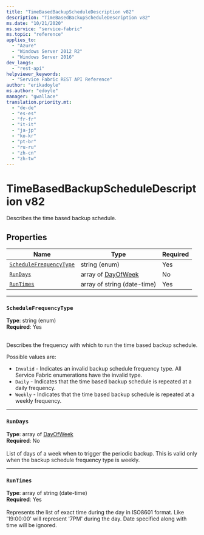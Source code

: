 ```yaml
---
title: "TimeBasedBackupScheduleDescription v82"
description: "TimeBasedBackupScheduleDescription v82"
ms.date: "10/21/2020"
ms.service: "service-fabric"
ms.topic: "reference"
applies_to: 
  - "Azure"
  - "Windows Server 2012 R2"
  - "Windows Server 2016"
dev_langs: 
  - "rest-api"
helpviewer_keywords: 
  - "Service Fabric REST API Reference"
author: "erikadoyle"
ms.author: "edoyle"
manager: "gwallace"
translation.priority.mt: 
  - "de-de"
  - "es-es"
  - "fr-fr"
  - "it-it"
  - "ja-jp"
  - "ko-kr"
  - "pt-br"
  - "ru-ru"
  - "zh-cn"
  - "zh-tw"
---
```

# TimeBasedBackupScheduleDescription v82

Describes the time based backup schedule.

## Properties
| Name | Type | Required |
| --- | --- | --- |
| [`ScheduleFrequencyType`](#schedulefrequencytype) | string (enum) | Yes |
| [`RunDays`](#rundays) | array of [DayOfWeek](sfclient-v82-model-dayofweek.md) | No |
| [`RunTimes`](#runtimes) | array of string (date-time) | Yes |

____
### `ScheduleFrequencyType`
__Type__: string (enum) <br/>
__Required__: Yes<br/>
<br/>


Describes the frequency with which to run the time based backup schedule.


Possible values are: 

  - `Invalid` - Indicates an invalid backup schedule frequency type. All Service Fabric enumerations have the invalid type.
  - `Daily` - Indicates that the time based backup schedule is repeated at a daily frequency.
  - `Weekly` - Indicates that the time based backup schedule is repeated at a weekly frequency.



____
### `RunDays`
__Type__: array of [DayOfWeek](sfclient-v82-model-dayofweek.md) <br/>
__Required__: No<br/>
<br/>
List of days of a week when to trigger the periodic backup. This is valid only when the backup schedule frequency type is weekly.

____
### `RunTimes`
__Type__: array of string (date-time) <br/>
__Required__: Yes<br/>
<br/>
Represents the list of exact time during the day in ISO8601 format. Like '19:00:00' will represent '7PM' during the day. Date specified along with time will be ignored.
